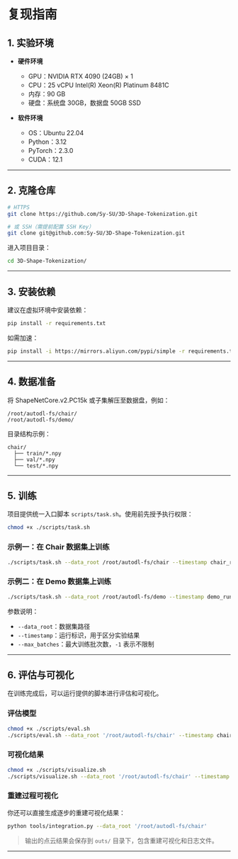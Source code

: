 
# 复现指南

## 1. 实验环境

* **硬件环境**

    * GPU：NVIDIA RTX 4090 (24GB) × 1
    * CPU：25 vCPU Intel(R) Xeon(R) Platinum 8481C
    * 内存：90 GB
    * 硬盘：系统盘 30GB，数据盘 50GB SSD

* **软件环境**

    * OS：Ubuntu 22.04
    * Python：3.12
    * PyTorch：2.3.0
    * CUDA：12.1

---

## 2. 克隆仓库

```bash
# HTTPS
git clone https://github.com/Sy-SU/3D-Shape-Tokenization.git

# 或 SSH（需提前配置 SSH Key）
git clone git@github.com:Sy-SU/3D-Shape-Tokenization.git
```

进入项目目录：

```bash
cd 3D-Shape-Tokenization/
```

---

## 3. 安装依赖

建议在虚拟环境中安装依赖：

```bash
pip install -r requirements.txt
```

如需加速：

```bash
pip install -i https://mirrors.aliyun.com/pypi/simple -r requirements.txt
```

---

## 4. 数据准备

将 ShapeNetCore.v2.PC15k 或子集解压至数据盘，例如：

```
/root/autodl-fs/chair/
/root/autodl-fs/demo/
```

目录结构示例：

```
chair/
  ├── train/*.npy
  ├── val/*.npy
  └── test/*.npy
```

---

## 5. 训练

项目提供统一入口脚本 `scripts/task.sh`。使用前先授予执行权限：

```bash
chmod +x ./scripts/task.sh
```

### 示例一：在 Chair 数据集上训练

```bash
./scripts/task.sh --data_root /root/autodl-fs/chair --timestamp chair_run_001 --max_batches -1
```

### 示例二：在 Demo 数据集上训练

```bash
./scripts/task.sh --data_root /root/autodl-fs/demo --timestamp demo_run_001 --max_batches -1
```

参数说明：

* `--data_root`：数据集路径
* `--timestamp`：运行标识，用于区分实验结果
* `--max_batches`：最大训练批次数，`-1` 表示不限制

---

## 6. 评估与可视化

在训练完成后，可以运行提供的脚本进行评估和可视化。

### 评估模型

```bash
chmod +x ./scripts/eval.sh
./scripts/eval.sh --data_root '/root/autodl-fs/chair' --timestamp chair_eval_001
```

### 可视化结果

```bash
chmod +x ./scripts/visualize.sh
./scripts/visualize.sh --data_root '/root/autodl-fs/chair' --timestamp chair_vis_001
```

### 重建过程可视化

你还可以直接生成逐步的重建可视化结果：

```bash
python tools/integration.py --data_root '/root/autodl-fs/chair'
```

> 输出的点云结果会保存到 `outs/` 目录下，包含重建可视化和日志文件。

---
